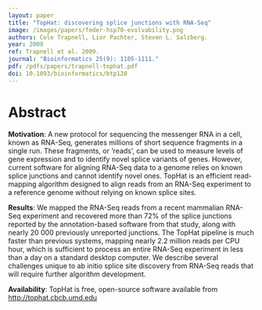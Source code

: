 ```yaml
---
layout: paper
title: "TopHat: discovering splice junctions with RNA-Seq"
image: /images/papers/feder-hsp70-evolvability.png
authors: Cole Trapnell, Lior Pachter, Steven L. Salzberg.
year: 2009
ref: Trapnell et al. 2009.
journal: "Bioinformatics 25(9): 1105-1111."
pdf: /pdfs/papers/trapnell-tophat.pdf
doi: 10.1093/bioinformatics/btp120
---
```


# Abstract

**Motivation**: A new protocol for sequencing the messenger RNA in a cell, known as RNA-Seq, generates millions of short sequence fragments in a single run. These fragments, or ‘reads’, can be used to measure levels of gene expression and to identify novel splice variants of genes. However, current software for aligning RNA-Seq data to a genome relies on known splice junctions and cannot identify novel ones. TopHat is an efficient read-mapping algorithm designed to align reads from an RNA-Seq experiment to a reference genome without relying on known splice sites.

**Results**: We mapped the RNA-Seq reads from a recent mammalian RNA-Seq experiment and recovered more than 72% of the splice junctions reported by the annotation-based software from that study, along with nearly 20 000 previously unreported junctions. The TopHat pipeline is much faster than previous systems, mapping nearly 2.2 million reads per CPU hour, which is sufficient to process an entire RNA-Seq experiment in less than a day on a standard desktop computer. We describe several challenges unique to ab initio splice site discovery from RNA-Seq reads that will require further algorithm development.

**Availability**: TopHat is free, open-source software available from http://tophat.cbcb.umd.edu